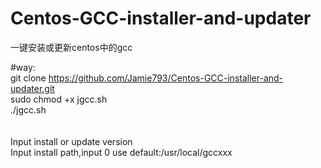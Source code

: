 # Centos-GCC-installer-and-updater

一键安装或更新centos中的gcc

#way:</br>
git clone https://github.com/Jamie793/Centos-GCC-installer-and-updater.git</br>
sudo chmod +x jgcc.sh</br>
./jgcc.sh</br>
</br>
</br>
Input install or update version</br>
Input install path,input 0 use default:/usr/local/gccxxx</br>
